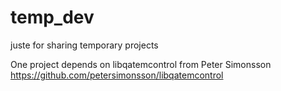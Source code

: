 # temp_dev
juste for sharing temporary projects

One project depends on libqatemcontrol from Peter Simonsson
https://github.com/petersimonsson/libqatemcontrol
